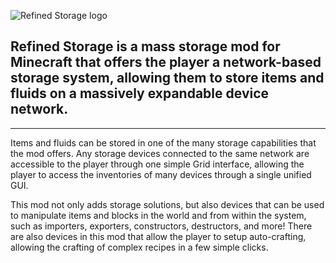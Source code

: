 ![Refined Storage logo](https://i.imgur.com/Ro6lk7U.png)

## Refined Storage is a mass storage mod for Minecraft that offers the player a network-based storage system, allowing them to store items and fluids on a massively expandable device network.

---

Items and fluids can be stored in one of the many storage capabilities that the mod offers. Any storage devices connected to the same network are accessible to the player through one simple Grid interface, allowing the player to access the inventories of many devices through a single unified GUI.

This mod not only adds storage solutions, but also devices that can be used to manipulate items and blocks in the world and from within the system, such as importers, exporters, constructors, destructors, and more! There are also devices in this mod that allow the player to setup auto-crafting, allowing the crafting of complex recipes in a few simple clicks.
